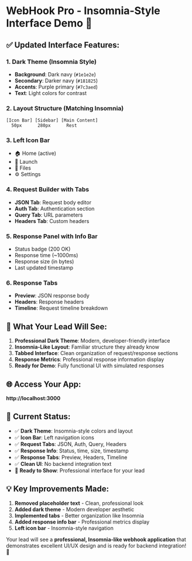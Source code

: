 # WebHook Pro - Insomnia-Style Interface Demo 🚀

## ✅ **Updated Interface Features:**

### **1. Dark Theme (Insomnia Style)**
- **Background**: Dark navy (`#1e1e2e`)
- **Secondary**: Darker navy (`#181825`) 
- **Accents**: Purple primary (`#7c3aed`)
- **Text**: Light colors for contrast

### **2. Layout Structure (Matching Insomnia)**
```
[Icon Bar] [Sidebar] [Main Content]
  50px      280px      Rest
```

### **3. Left Icon Bar**
- 🏠 Home (active)
- 🚀 Launch
- 📁 Files  
- ⚙️ Settings

### **4. Request Builder with Tabs**
- **JSON Tab**: Request body editor
- **Auth Tab**: Authentication section
- **Query Tab**: URL parameters
- **Headers Tab**: Custom headers

### **5. Response Panel with Info Bar**
- Status badge (200 OK)
- Response time (~1000ms)
- Response size (in bytes)
- Last updated timestamp

### **6. Response Tabs**
- **Preview**: JSON response body
- **Headers**: Response headers
- **Timeline**: Request timeline breakdown

## 🎯 **What Your Lead Will See:**

1. **Professional Dark Theme**: Modern, developer-friendly interface
2. **Insomnia-Like Layout**: Familiar structure they already know
3. **Tabbed Interface**: Clean organization of request/response sections
4. **Response Metrics**: Professional response information display
5. **Ready for Demo**: Fully functional UI with simulated responses

## 🌐 **Access Your App:**
**http://localhost:3000**

## 🔄 **Current Status:**
- ✅ **Dark Theme**: Insomnia-style colors and layout
- ✅ **Icon Bar**: Left navigation icons
- ✅ **Request Tabs**: JSON, Auth, Query, Headers
- ✅ **Response Info**: Status, time, size, timestamp
- ✅ **Response Tabs**: Preview, Headers, Timeline
- ✅ **Clean UI**: No backend integration text
- 🚀 **Ready to Show**: Professional interface for your lead

## 💡 **Key Improvements Made:**
1. **Removed placeholder text** - Clean, professional look
2. **Added dark theme** - Modern developer aesthetic
3. **Implemented tabs** - Better organization like Insomnia
4. **Added response info bar** - Professional metrics display
5. **Left icon bar** - Insomnia-style navigation

Your lead will see a **professional, Insomnia-like webhook application** that demonstrates excellent UI/UX design and is ready for backend integration! 🎉 